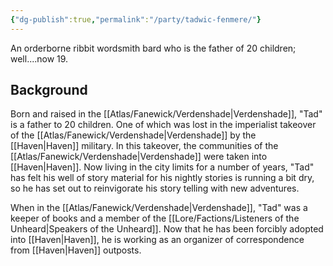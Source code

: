 ```yaml
---
{"dg-publish":true,"permalink":"/party/tadwic-fenmere/"}
---
```


An orderborne ribbit wordsmith bard who is the father of 20 children; well....now 19.
## Background
Born and raised in the [[Atlas/Fanewick/Verdenshade\|Verdenshade]], "Tad" is a father to 20 children. One of which was lost in the imperialist takeover of the [[Atlas/Fanewick/Verdenshade\|Verdenshade]] by the [[Haven\|Haven]] military. In this takeover, the communities of the [[Atlas/Fanewick/Verdenshade\|Verdenshade]] were taken into [[Haven\|Haven]]. Now living in the city limits for a number of years, "Tad" has felt his well of story material for his nightly stories is running a bit dry, so he has set out to reinvigorate his story telling with new adventures.

When in the [[Atlas/Fanewick/Verdenshade\|Verdenshade]], "Tad" was a keeper of books and a member of the [[Lore/Factions/Listeners of the Unheard\|Speakers of the Unheard]]. Now that he has been forcibly adopted into [[Haven\|Haven]], he is working as an organizer of correspondence from [[Haven\|Haven]] outposts.